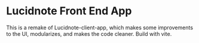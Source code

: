 # Lucidnote Front End App

This is a remake of Lucidnote-client-app, which makes some improvements to the UI, modularizes, and makes the code cleaner. Build with vite.

